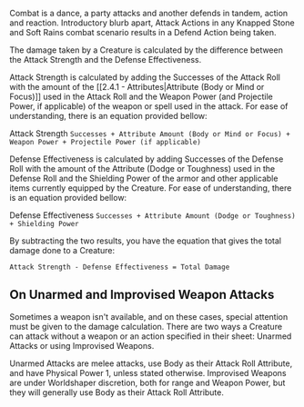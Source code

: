 Combat is a dance, a party attacks and another defends in tandem, action and reaction. Introductory blurb apart, Attack Actions in any Knapped Stone and Soft Rains combat scenario results in a Defend Action being taken.

The damage taken by a Creature is calculated by the difference between the Attack Strength and the Defense Effectiveness.

Attack Strength is calculated by adding the Successes of the Attack Roll with the amount of the [[2.4.1 - Attributes|Attribute (Body or Mind or Focus)]] used in the Attack Roll and the Weapon Power (and Projectile Power, if applicable) of the weapon or spell used in the attack. For ease of understanding, there is an equation provided bellow:

Attack Strength
``Successes + Attribute Amount (Body or Mind or Focus) + Weapon Power + Projectile Power (if applicable)``


Defense Effectiveness is calculated by adding Successes of the Defense Roll with the amount of the Attribute (Dodge or Toughness) used in the Defense Roll and the Shielding Power of the armor and other applicable items currently equipped by the Creature. For ease of understanding, there is an equation provided bellow:

Defense Effectiveness
``Successes + Attribute Amount (Dodge or Toughness) + Shielding Power``


By subtracting the two results, you have the equation that gives the total damage done to a Creature:

``Attack Strength - Defense Effectiveness = Total Damage``

## On Unarmed and Improvised Weapon Attacks
Sometimes a weapon isn't available, and on these cases, special attention must be given to the damage calculation. There are two ways a Creature can attack without a weapon or an action specified in their sheet: Unarmed Attacks or using Improvised Weapons.

Unarmed Attacks are melee attacks, use Body as their Attack Roll Attribute, and have Physical Power 1, unless stated otherwise. Improvised Weapons are under Worldshaper discretion, both for range and Weapon Power, but they will generally use Body as their Attack Roll Attribute.